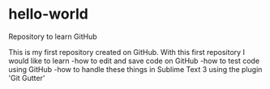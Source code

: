 # hello-world
Repository to learn GitHub

This is my first repository created on GitHub.
With this first repository I would like to learn
-how to edit and save code on GitHub
-how to test code using GitHub
-how to handle these things in Sublime Text 3 using the plugin 'Git Gutter'
